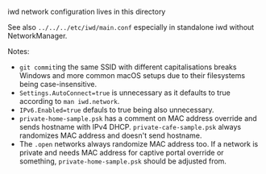 iwd network configuration lives in this directory

See also `../../../etc/iwd/main.conf` especially in standalone iwd without
NetworkManager.

Notes:

- `git commit`ing the same SSID with different capitalisations breaks
	Windows and more common macOS setups due to their filesystems being
	case-insensitive.
- `Settings.AutoConnect=true` is unnecessary as it defaults to true
	according to `man iwd.network`.
- `IPv6.Enabled=true` defauls to true being also unnecessary.
- `private-home-sample.psk` has a comment on MAC address override and sends
	hostname with IPv4 DHCP. `private-cafe-sample.psk` always randomizes MAC
	address and doesn't send hostname.
- The `.open` networks always randomize MAC address too. If a network is
	private and needs MAC address for captive portal override or something,
	`private-home-sample.psk` should be adjusted from.
